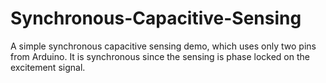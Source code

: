 # Synchronous-Capacitive-Sensing

A simple synchronous capacitive sensing demo, which uses only two pins from Arduino. It is synchronous since the sensing is phase locked on the excitement signal.
